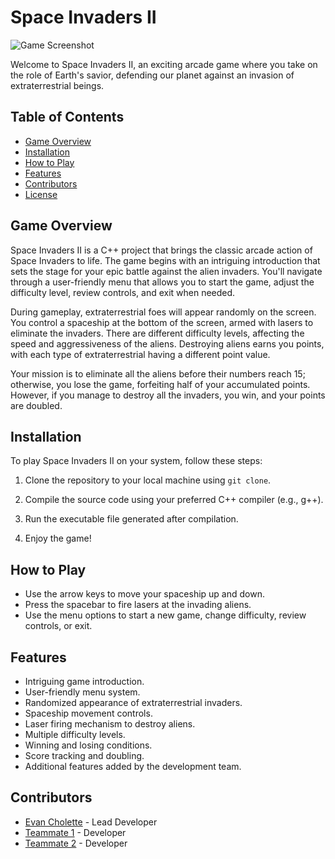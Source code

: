 # Space Invaders II

![Game Screenshot](screenshot.png)

Welcome to Space Invaders II, an exciting arcade game where you take on the role of Earth's savior, defending our planet against an invasion of extraterrestrial beings.

## Table of Contents
- [Game Overview](#game-overview)
- [Installation](#installation)
- [How to Play](#how-to-play)
- [Features](#features)
- [Contributors](#contributors)
- [License](#license)

## Game Overview

Space Invaders II is a C++ project that brings the classic arcade action of Space Invaders to life. The game begins with an intriguing introduction that sets the stage for your epic battle against the alien invaders. You'll navigate through a user-friendly menu that allows you to start the game, adjust the difficulty level, review controls, and exit when needed.

During gameplay, extraterrestrial foes will appear randomly on the screen. You control a spaceship at the bottom of the screen, armed with lasers to eliminate the invaders. There are different difficulty levels, affecting the speed and aggressiveness of the aliens. Destroying aliens earns you points, with each type of extraterrestrial having a different point value.

Your mission is to eliminate all the aliens before their numbers reach 15; otherwise, you lose the game, forfeiting half of your accumulated points. However, if you manage to destroy all the invaders, you win, and your points are doubled.

## Installation

To play Space Invaders II on your system, follow these steps:

1. Clone the repository to your local machine using `git clone`.

2. Compile the source code using your preferred C++ compiler (e.g., g++).

3. Run the executable file generated after compilation.

4. Enjoy the game!

## How to Play

- Use the arrow keys to move your spaceship up and down.
- Press the spacebar to fire lasers at the invading aliens.
- Use the menu options to start a new game, change difficulty, review controls, or exit.

## Features

- Intriguing game introduction.
- User-friendly menu system.
- Randomized appearance of extraterrestrial invaders.
- Spaceship movement controls.
- Laser firing mechanism to destroy aliens.
- Multiple difficulty levels.
- Winning and losing conditions.
- Score tracking and doubling.
- Additional features added by the development team.

## Contributors

- [Evan Cholette](https://github.com/EchoCodeInk) - Lead Developer
- [Teammate 1](https://github.com/BoussemousseT) - Developer
- [Teammate 2](https://github.com/TonyDude007) - Developer


